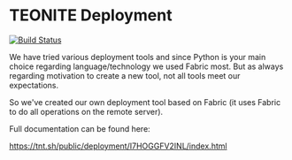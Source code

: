 TEONITE Deployment
==================

[![Build Status](https://drone.io/github.com/teonite/deployment/status.png)](https://drone.io/github.com/teonite/deployment/latest)

We have tried various deployment tools and since Python is your main choice
regarding language/technology we used Fabric most. But as always regarding
motivation to create a new tool, not all tools meet our expectations.

So we've created our own deployment tool based on Fabric (it uses Fabric to do
all operations on the remote server).

Full documentation can be found here:

https://tnt.sh/public/deployment/I7HOGGFV2INL/index.html
